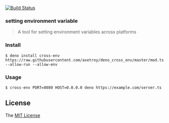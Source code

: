 [![Build Status](https://github.com/axetroy/deno_cross_env/workflows/test/badge.svg)](https://github.com/axetroy/deno_cross_env/actions)

### setting environment variable

> A tool for setting environment variables across platforms

### Install

```shell
$ deno install cross-env https://raw.githubusercontent.com/axetroy/deno_cross_env/master/mod.ts --allow-run --allow-env
```

### Usage

```shell
$ cross-env PORT=8080 HOST=0.0.0.0 deno https://example.com/server.ts
```

## License

The [MIT License](LICENSE)
